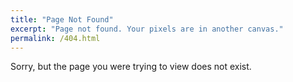 ```yaml
---
title: "Page Not Found"
excerpt: "Page not found. Your pixels are in another canvas."
permalink: /404.html
---
```


Sorry, but the page you were trying to view does not exist.
